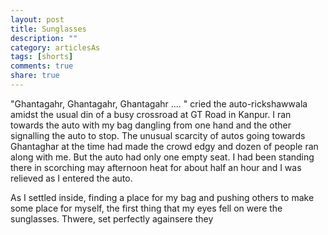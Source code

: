 ```yaml
---
layout: post
title: Sunglasses
description: ""
category: articlesAs 
tags: [shorts]
comments: true
share: true
---
```


"Ghantagahr, Ghantagahr, Ghantagahr .... " cried the auto-rickshawwala amidst the usual din of a busy crossroad at GT Road in Kanpur. I ran towards the auto with my bag dangling from one hand and the other signalling the auto to stop. The unusual scarcity of autos going towards Ghantaghar at the time had made the crowd edgy and dozen of people ran along with me. But the auto had only one empty seat. I had been standing there in scorching may afternoon heat for about half an hour and I was relieved as I entered the auto.

As I settled inside, finding a place for my bag and pushing others to make some place for myself, the first thing that my eyes fell on were the sunglasses. Thwere, set perfectly againsere they 
